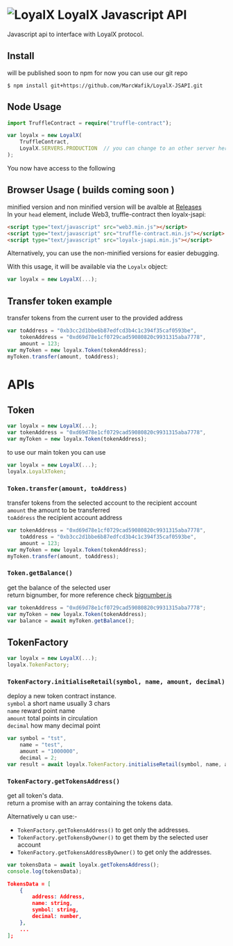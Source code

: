 ![](http://l0yalx.io/uploads/MusicKings_logo%202-nji.png "LoyalX") LoyalX Javascript API
=========================================================================================

Javascript api to interface with LoyalX protocol.

## Install

will be published soon to npm for now you can use our git repo

```
$ npm install git+https://github.com/MarcWafik/LoyalX-JSAPI.git
```

## Node Usage


```typescript
import TruffleContract = require("truffle-contract");

var loyalx = new LoyalX(
    TruffleContract,
    LoyalX.SERVERS.PRODUCTION  // you can change to an other server here exm: LoyalX.SERVERS.LOCALHOST
);
```
You now have access to the following 

## Browser Usage ( builds coming soon )
minified version and non minified version will be avalble at [Releases](https://github.com/MarcWafik/LoyalX-JSAPI/releases)   
In your `head` element, include Web3, truffle-contract then loyalx-jsapi:

```html
<script type="text/javascript" src="web3.min.js"></script>
<script type="text/javascript" src="truffle-contract.min.js"></script>
<script type="text/javascript" src="loyalx-jsapi.min.js"></script>
```

Alternatively, you can use the non-minified versions for easier debugging.

With this usage, it will be available via the `Loyalx` object:

```javascript
var loyalx = new LoyalX(...);
```

## Transfer token example

transfer tokens from the current user to the provided address

```javascript
var toAddress = "0xb3cc2d1bbe6b87edfcd3b4c1c394f35caf0593be",
    tokenAddress = "0xd69d78e1cf0729cad59080820c9931315aba7778",
    amount = 123;
var myToken = new loyalx.Token(tokenAddress);
myToken.transfer(amount, toAddress);
```








# APIs












## Token

```javascript
var loyalx = new LoyalX(...);
var tokenAddress = "0xd69d78e1cf0729cad59080820c9931315aba7778",
var myToken = new loyalx.Token(tokenAddress);
```

to use our main token you can use

```javascript
var loyalx = new LoyalX(...);
loyalx.LoyalXToken;
```

### `Token.transfer(amount, toAddress)`

transfer tokens from the selected account to the recipient account   
`amount` the amount to be transferred   
`toAddress` the recipient account address   

```javascript
var tokenAddress = "0xd69d78e1cf0729cad59080820c9931315aba7778",
    toAddress = "0xb3cc2d1bbe6b87edfcd3b4c1c394f35caf0593be",
    amount = 123;
var myToken = new loyalx.Token(tokenAddress);
myToken.transfer(amount, toAddress);
```

### `Token.getBalance()`

get the balance of the selected user   
return bignumber, for more reference check [bignumber.js](https://github.com/MikeMcl/bignumber.js/) 

```javascript
var tokenAddress = "0xd69d78e1cf0729cad59080820c9931315aba7778";
var myToken = new loyalx.Token(tokenAddress);
var balance = await myToken.getBalance();
```










## TokenFactory

```javascript
var loyalx = new LoyalX(...);
loyalx.TokenFactory;
```

### `TokenFactory.initialiseRetail(symbol, name, amount, decimal)`

deploy a new token contract instance.   
`symbol` a short name usually 3 chars   
`name` reward point name   
`amount` total points in circulation  
`decimal` how many decimal point  

```javascript
var symbol = "tst",
    name = "test",
    amount = "1000000",
    decimal = 2;
var result = await loyalx.TokenFactory.initialiseRetail(symbol, name, amount, decimal);
```

### `TokenFactory.getTokensAddress()`

get all token's data.   
return a promise with an array containing the tokens data.   

Alternatively u can use:-
* `TokenFactory.getTokensAddress()` to get only the addresses.   
* `TokenFactory.getTokensByOwner()` to get them by the selected user account
* `TokenFactory.getTokensAddressByOwner()` to get only the addresses.  

```javascript
var tokensData = await loyalx.getTokensAddress();
console.log(tokensData);
```

```json
TokensData = [
    {
        address: Address,
        name: string,
        symbol: string,
        decimal: number,
    },
    ...
];
```